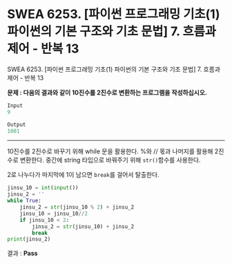 # SWEA 6253. [파이썬 프로그래밍 기초(1) 파이썬의 기본 구조와 기초 문법] 7. 흐름과 제어 - 반복 13

SWEA 6253. [파이썬 프로그래밍 기초(1) 파이썬의 기본 구조와 기초 문법] 7. 흐름과 제어 - 반복 13



**문제 : 다음의 결과와 같이 10진수를 2진수로 변환하는 프로그램을 작성하십시오.**

```python
Input
9

Output
1001
```

----

10진수를 2진수로 바꾸기 위해 while 문을 활용한다.
%와 // 몫과 나머지를 활용해 2진수로 변환한다.
중간에 string 타입으로 바꿔주기 위해 `str()`함수를 사용한다.

2로 나누다가 마지막에 1이 남으면 `break`를 걸어서 탈출한다.

```python
jinsu_10 = int(input())
jinsu_2 = ''
while True:
    jinsu_2 = str(jinsu_10 % 2) + jinsu_2
    jinsu_10 = jinsu_10//2
    if jinsu_10 < 2:
        jinsu_2 = str(jinsu_10) + jinsu_2
        break
print(jinsu_2)
```

결과 : **Pass**